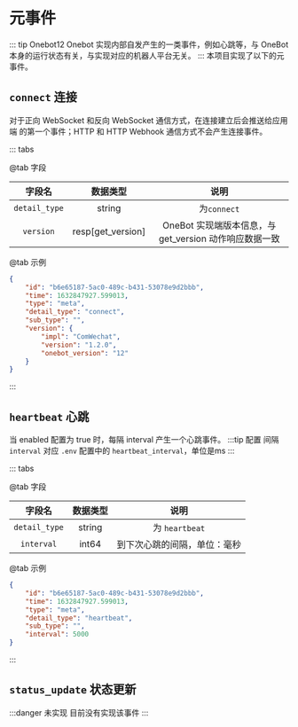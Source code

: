 # 元事件
::: tip Onebot12
Onebot 实现内部自发产生的一类事件，例如心跳等，与 OneBot 本身的运行状态有关，与实现对应的机器人平台无关。
:::
本项目实现了以下的元事件。
## `connect` 连接<Badge text="标准" type="success" />
对于正向 WebSocket 和反向 WebSocket 通信方式，在连接建立后会推送给应用端
的第一个事件；HTTP 和 HTTP Webhook 通信方式不会产生连接事件。

::: tabs

@tab 字段

|    字段名    | 数据类型 |        说明         |
| :----------: | :------: | :-----------------: |
| `detail_type` | string | 为`connect` |
| `version` | resp[get_version] | OneBot 实现端版本信息，与 get_version 动作响应数据一致|

@tab 示例
```json
{
    "id": "b6e65187-5ac0-489c-b431-53078e9d2bbb",
    "time": 1632847927.599013,
    "type": "meta",
    "detail_type": "connect",
    "sub_type": "",
    "version": {
        "impl": "ComWechat",
        "version": "1.2.0",
        "onebot_version": "12"
    }
}
```

:::

## `heartbeat` 心跳<Badge text="标准" type="success" />
当 enabled 配置为 true 时，每隔 interval 产生一个心跳事件。
:::tip 配置
间隔 `interval` 对应 `.env` 配置中的 `heartbeat_interval`，单位是ms
:::

::: tabs

@tab 字段

|    字段名    | 数据类型 |        说明         |
| :----------: | :------: | :-----------------: |
| `detail_type` | string | 为 `heartbeat` |
| `interval` | int64 | 到下次心跳的间隔，单位：毫秒 |

@tab 示例

```json
{
    "id": "b6e65187-5ac0-489c-b431-53078e9d2bbb",
    "time": 1632847927.599013,
    "type": "meta",
    "detail_type": "heartbeat",
    "sub_type": "",
    "interval": 5000
}
```

:::

## `status_update` 状态更新<Badge text="标准" type="success" />
:::danger 未实现
目前没有实现该事件
:::
